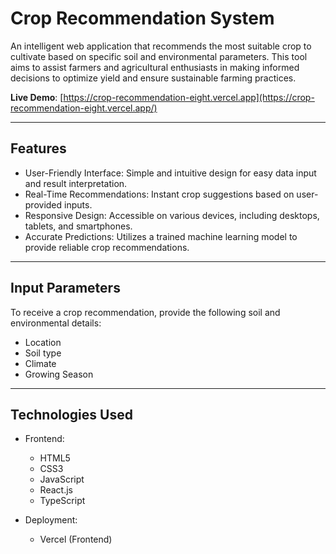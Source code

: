 # Crop Recommendation System

An intelligent web application that recommends the most suitable crop to cultivate based on specific soil and environmental parameters. This tool aims to assist farmers and agricultural enthusiasts in making informed decisions to optimize yield and ensure sustainable farming practices.

**Live Demo**: [https://crop-recommendation-eight.vercel.app](https://crop-recommendation-eight.vercel.app/)

---

## Features

- User-Friendly Interface: Simple and intuitive design for easy data input and result interpretation.
- Real-Time Recommendations: Instant crop suggestions based on user-provided inputs.
- Responsive Design: Accessible on various devices, including desktops, tablets, and smartphones.
- Accurate Predictions: Utilizes a trained machine learning model to provide reliable crop recommendations.

---

## Input Parameters

To receive a crop recommendation, provide the following soil and environmental details:

- Location
- Soil type
- Climate
- Growing Season

---

## Technologies Used

- Frontend:
  - HTML5
  - CSS3
  - JavaScript
  - React.js
  - TypeScript

- Deployment:
  - Vercel (Frontend)

